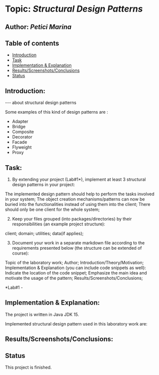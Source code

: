 # Topic: *Structural Design Patterns*
## Author: *Petici Marina*

## Table of contents
* [Introduction](#introduction)
* [Task](#task)
* [Implementation & Explanation](#implementation&explanation)
* [Results/Screenshots/Conclusions](#results/screenshots/conclusions)
* [Status](#status)

## Introduction:
--- about structural design patterns

Some examples of this kind of design patterns are :

   * Adapter
   * Bridge
   * Composite
   * Decorator
   * Facade
   * Flyweight
   * Proxy
   
## Task:

1. By extending your project (Lab#1*), implement at least 3 structural design patterns in your project:

The implemented design pattern should help to perform the tasks involved in your system;
The object creation mechanisms/patterns can now be buried into the functionalities instead of using them into the client;
There should only be one client for the whole system;

2. Keep your files grouped (into packages/directories) by their responsibilities (an example project structure):

client;
domain;
utilities;
data(if applies);

3. Document your work in a separate markdown file according to the requirements presented below (the structure can be extended of course):

Topic of the laboratory work;
Author;
Introduction/Theory/Motivation;
Implementation & Explanation (you can include code snippets as well):
Indicate the location of the code snippet;
Emphasize the main idea and motivate the usage of the pattern;
Results/Screenshots/Conclusions;

*Lab#1 - 
## Implementation & Explanation:

The project is written in Java JDK 15.

Implemented structural design pattern used in this laboratory work are:




## Results/Screenshots/Conclusions:


## Status
This project is finished.
